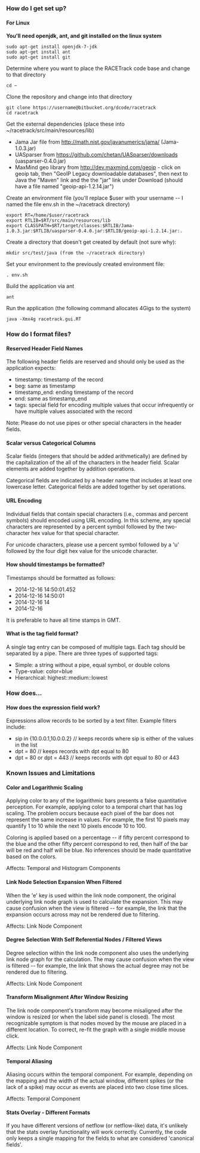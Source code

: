### How do I get set up? ###

#### For Linux ####

**You'll need openjdk, ant, and git installed on the linux system**

```
sudo apt-get install openjdk-7-jdk
sudo apt-get install ant
sudo apt-get install git
```

Determine where you want to place the RACETrack code base and change to that directory

```
cd ~
```

Clone the repository and change into that directory

```
git clone https://username@bitbucket.org/dcode/racetrack
cd racetrack
```
Get the external dependencies (place these into ~/racetrack/src/main/resources/lib)


* Jama Jar file from http://math.nist.gov/javanumerics/jama/ (Jama-1.0.3.jar)
* UASparser from https://github.com/chetan/UASparser/downloads (uasparser-0.4.0.jar)
* MaxMind geo library from http://dev.maxmind.com/geoip - click on geoip tab, then "GeoIP Legacy downloadable databases", then next to Java the "Maven" link and the the "jar" link under Download (should have a file named "geoip-api-1.2.14.jar")

Create an environment file (you'll replace $user with your username -- I named the file env.sh in the ~/racetrack directory)

```
export RT=/home/$user/racetrack
export RTLIB=$RT/src/main/resources/lib
export CLASSPATH=$RT/target/classes:$RTLIB/Jama-1.0.3.jar:$RTLIB/uasparser-0.4.0.jar:$RTLIB/geoip-api-1.2.14.jar:.
```

Create a directory that doesn't get created by default (not sure why):

```
mkdir src/test/java (from the ~/racetrack directory)
```

Set your environment to the previously created environment file:

```
. env.sh
```

Build the application via ant

```
ant
```

Run the application (the following command allocates 4Gigs to the system)

```
java -Xmx4g racetrack.gui.RT
```

### How do I format files? ###

#### Reserved Header Field Names ####

The following header fields are reserved and should only be used as the application expects:

- timestamp:  timestamp of the record
- beg:  same as timestamp
- timestamp_end:  ending timestamp of the record
- end:  same as timestamp_end
- tags:  special field for encoding multiple values that occur infrequently or have multiple values associated with the record

Note:  Please do not use pipes or other special characters in the header fields.

#### Scalar versus Categorical Columns ####

Scalar fields (integers that should be added arithmetically) are defined by the capitalization of the all of the characters in the header field.  Scalar elements are added together by addition operations.

Categorical fields are indicated by a header name that includes at least one lowercase letter.  Categorical fields are added together by set operations.

#### URL Encoding ####

Individual fields that contain special characters (i.e., commas and percent symbols) should encoded using URL encoding.  In this scheme, any special characters are represented by a percent symbol followed by the two-character hex value for that special character.

For unicode characters, please use a percent symbol followed by a 'u' followed by the four digit hex value for the unicode character.

#### How should timestamps be formatted? ####

Timestamps should be formatted as follows:

- 2014-12-16 14:50:01.452
- 2014-12-16 14:50:01
- 2014-12-16 14
- 2014-12-16

It is preferable to have all time stamps in GMT.

#### What is the tag field format? ####

A single tag entry can be composed of multiple tags.  Each tag should be separated by a pipe.  There are three types of supported tags:

- Simple:  a string without a pipe, equal symbol, or double colons
- Type-value:  color=blue
- Hierarchical:  highest::medium::lowest

### How does... ###

#### How does the expression field work? ####

Expressions allow records to be sorted by a text filter.  Example filters include:

- sip in {10.0.0.1,10.0.0.2} // keeps records where sip is either of the values in the list
- dpt = 80 // keeps records with dpt equal to 80
- dpt = 80 or dpt = 443 // keeps records with dpt equal to 80 or 443

### Known Issues and Limitations ###

#### Color and Logarithmic Scaling ####

Applying color to any of the logarithmic bars presents a false quantitative perception.  For example, applying color to a temporal chart that has log scaling.  The problem occurs because each pixel of the bar does not represent the same increase in values.  For example, the first 10 pixels may quantify 1 to 10 while the next 10 pixels encode 10 to 100.

Coloring is applied based on a percentage -- if fifty percent correspond to the blue and the other fifty percent correspond to red, then half of the bar will be red and half will be blue.  No inferences should be made quantitative based on the colors.

Affects:  Temporal and Histogram Components

#### Link Node Selection Expansion When Filtered ####

When the 'e' key is used within the link node component, the original underlying link node graph is used to calculate the expansion.  This may cause confusion when the view is filtered -- for example, the link that the expansion occurs across may not be rendered due to filtering.

Affects:  Link Node Component

#### Degree Selection With Self Referential Nodes / Filtered Views ####

Degree selection within the link node component also uses the underlying link node graph for the calculation.  The may cause confusion when the view is filtered -- for example, the link that shows the actual degree may not be rendered due to filtering.

Affects:  Link Node Component

#### Transform Misalignment After Window Resizing ####

The link node component's transform may become misaligned after the window is resized (or when the label side panel is closed).  The most recognizable symptom is that nodes moved by the mouse are placed in a different location.  To correct, re-fit the graph with a single middle mouse click.

Affects:  Link Node Component

#### Temporal Aliasing ####

Aliasing occurs within the temporal component.  For example, depending on the mapping and the width of the actual window, different spikes (or the lack of a spike) may occur as events are placed into two close time slices.

Affects:  Temporal Component

#### Stats Overlay - Different Formats ####

If you have different versions of netflow (or netflow-like) data, it's unlikely that the stats overlay functionality will work correctly.  Currently, the code only keeps a single mapping for the fields to what are considered 'canonical fields'.